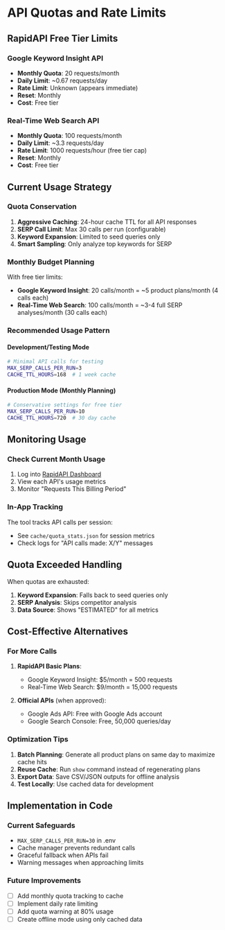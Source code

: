 # API Quotas and Rate Limits

## RapidAPI Free Tier Limits

### Google Keyword Insight API
- **Monthly Quota**: 20 requests/month
- **Daily Limit**: ~0.67 requests/day
- **Rate Limit**: Unknown (appears immediate)
- **Reset**: Monthly
- **Cost**: Free tier

### Real-Time Web Search API  
- **Monthly Quota**: 100 requests/month
- **Daily Limit**: ~3.3 requests/day
- **Rate Limit**: 1000 requests/hour (free tier cap)
- **Reset**: Monthly
- **Cost**: Free tier

## Current Usage Strategy

### Quota Conservation
1. **Aggressive Caching**: 24-hour cache TTL for all API responses
2. **SERP Call Limit**: Max 30 calls per run (configurable)
3. **Keyword Expansion**: Limited to seed queries only
4. **Smart Sampling**: Only analyze top keywords for SERP

### Monthly Budget Planning

With free tier limits:
- **Google Keyword Insight**: 20 calls/month = ~5 product plans/month (4 calls each)
- **Real-Time Web Search**: 100 calls/month = ~3-4 full SERP analyses/month (30 calls each)

### Recommended Usage Pattern

#### Development/Testing Mode
```bash
# Minimal API calls for testing
MAX_SERP_CALLS_PER_RUN=3
CACHE_TTL_HOURS=168  # 1 week cache
```

#### Production Mode (Monthly Planning)
```bash
# Conservative settings for free tier
MAX_SERP_CALLS_PER_RUN=10
CACHE_TTL_HOURS=720  # 30 day cache
```

## Monitoring Usage

### Check Current Month Usage
1. Log into [RapidAPI Dashboard](https://rapidapi.com/developer/dashboard)
2. View each API's usage metrics
3. Monitor "Requests This Billing Period"

### In-App Tracking
The tool tracks API calls per session:
- See `cache/quota_stats.json` for session metrics
- Check logs for "API calls made: X/Y" messages

## Quota Exceeded Handling

When quotas are exhausted:
1. **Keyword Expansion**: Falls back to seed queries only
2. **SERP Analysis**: Skips competitor analysis
3. **Data Source**: Shows "ESTIMATED" for all metrics

## Cost-Effective Alternatives

### For More Calls
1. **RapidAPI Basic Plans**:
   - Google Keyword Insight: $5/month = 500 requests
   - Real-Time Web Search: $9/month = 15,000 requests

2. **Official APIs** (when approved):
   - Google Ads API: Free with Google Ads account
   - Google Search Console: Free, 50,000 queries/day

### Optimization Tips
1. **Batch Planning**: Generate all product plans on same day to maximize cache hits
2. **Reuse Cache**: Run `show` command instead of regenerating plans
3. **Export Data**: Save CSV/JSON outputs for offline analysis
4. **Test Locally**: Use cached data for development

## Implementation in Code

### Current Safeguards
- `MAX_SERP_CALLS_PER_RUN=30` in .env
- Cache manager prevents redundant calls
- Graceful fallback when APIs fail
- Warning messages when approaching limits

### Future Improvements
- [ ] Add monthly quota tracking to cache
- [ ] Implement daily rate limiting
- [ ] Add quota warning at 80% usage
- [ ] Create offline mode using only cached data